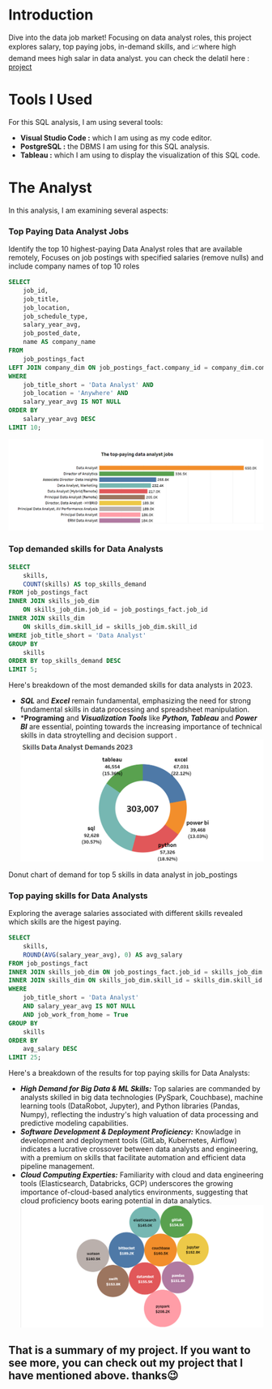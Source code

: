 # Introduction
Dive into the data job market! Focusing on data analyst roles, this project explores salary, top paying jobs, in-demand skills, and 📈where high demand mees high salar in data analyst.
you can check the delatil here : [project](/project/)

# Tools I Used
For this SQL analysis, I am using several tools:

- **Visual Studio Code :** which I am using as my code editor.
- **PostgreSQL :** the DBMS I am using for this SQL analysis.
- **Tableau :** which I am using to display the visualization of this SQL code.

# The Analyst
In this analysis, I am examining several aspects:

### Top Paying Data Analyst Jobs
Identify the top 10 highest-paying Data Analyst roles that are available remotely, Focuses on job postings with specified salaries (remove nulls) and include company names of top 10 roles
```sql
SELECT	
	job_id,
	job_title,
	job_location,
	job_schedule_type,
	salary_year_avg,
	job_posted_date,
    name AS company_name
FROM
    job_postings_fact
LEFT JOIN company_dim ON job_postings_fact.company_id = company_dim.company_id
WHERE
    job_title_short = 'Data Analyst' AND 
    job_location = 'Anywhere' AND 
    salary_year_avg IS NOT NULL
ORDER BY
    salary_year_avg DESC
LIMIT 10;
```
![Top Paying Roles](assets/1_top_paying_data_analyst.png)



### Top demanded skills for Data Analysts
```sql
SELECT
    skills,
    COUNT(skills) AS top_skills_demand
FROM job_postings_fact
INNER JOIN skills_job_dim
    ON skills_job_dim.job_id = job_postings_fact.job_id
INNER JOIN skills_dim
    ON skills_dim.skill_id = skills_job_dim.skill_id
WHERE job_title_short = 'Data Analyst'
GROUP BY
    skills
ORDER BY top_skills_demand DESC
LIMIT 5;
```
Here's breakdown of the most demanded skills for data analysts in 2023.
- ***SQL*** and ***Excel*** remain fundamental, emphasizing the need for strong fundamental skills in data processing and spreadsheet manipulation.
-  ***Programing** and ***Visualization Tools*** like ***Python, Tableau*** and ***Power BI*** are essential, pointing towards the increasing importance of technical skills in data stroytelling and decision support .
![Demanded skills in Data Analyst](assets\job_demand.png)

Donut chart of demand for top 5 skills in data analyst in job_postings

### Top paying skills for Data Analysts
Exploring the average salaries associated with different skills revealed which skills are the higest paying.

```sql
SELECT 
    skills,
    ROUND(AVG(salary_year_avg), 0) AS avg_salary
FROM job_postings_fact
INNER JOIN skills_job_dim ON job_postings_fact.job_id = skills_job_dim.job_id
INNER JOIN skills_dim ON skills_job_dim.skill_id = skills_dim.skill_id
WHERE
    job_title_short = 'Data Analyst'
    AND salary_year_avg IS NOT NULL
    AND job_work_from_home = True 
GROUP BY
    skills
ORDER BY
    avg_salary DESC
LIMIT 25;
```
Here's a breakdown of the results for top paying skills for Data Analysts:

- ***High Demand for Big Data & ML Skills:*** Top salaries are commanded by analysts skilled in big data technologies (PySpark, Couchbase), machine learning tools (DataRobot, Jupyter), and Python libraries (Pandas, Numpy), reflecting the industry's high valuation of data processing and predictive modeling capabilities.
- ***Software Development & Deployment Proficiency:*** Knowladge in development and deployment tools (GitLab, Kubernetes, Airflow) indicates a lucrative crossover between data analysts and engineering, with a premium on skills that facilitate automation and efficient data pipeline management.
- ***Cloud Computing Experties:*** Familiarity with cloud and data engineering tools (Elasticsearch, Databricks, GCP) underscores the growing importance of-cloud-based analytics environments, suggesting that cloud proficiency boots earing potential in data analytics.
![Top Paying Skills](assets\base_salay_skills.png)



## That is a summary of my project. If you want to see more, you can check out my project that I have mentioned above. thanks😉